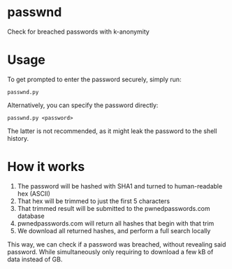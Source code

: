 # passwnd

Check for breached passwords with k-anonymity

# Usage

To get prompted to enter the password securely, simply run:

    passwnd.py

Alternatively, you can specify the password directly:

    passwnd.py <password>

The latter is not recommended, as it might leak the password to the shell history.

# How it works

1. The password will be hashed with SHA1 and turned to human-readable hex (ASCII)
2. That hex will be trimmed to just the first 5 characters
3. That trimmed result will be submitted to the pwnedpasswords.com database
4. pwnedpasswords.com will return all hashes that begin with that trim
5. We download all returned hashes, and perform a full search locally

This way, we can check if a password was breached, without revealing said password. While simultaneously only requiring
to download a few kB of data instead of GB.
